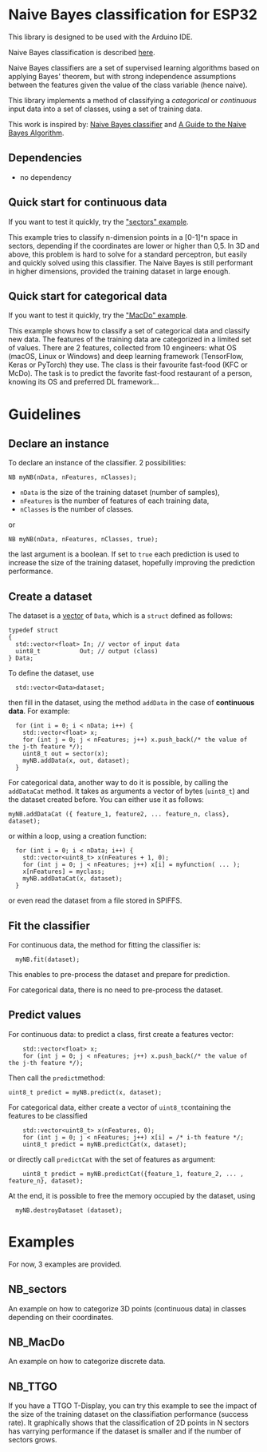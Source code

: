 # Naive Bayes classification for ESP32
This library is designed to be used with the Arduino IDE.

Naive Bayes classification is described [here](https://en.wikipedia.org/wiki/Naive_Bayes_classifier).

Naive Bayes classifiers are a set of supervised learning algorithms based on applying Bayes' theorem, but with strong independence assumptions between the features given the value of the class variable (hence naive).

This library implements a method of classifying a *categorical* or *continuous* input data into a set of classes, using a set of training data.

This work is inspired by: [Naive Bayes classifier](https://remykarem.github.io/blog/naive-bayes) and [A Guide to the Naive Bayes Algorithm](https://www.analyticsvidhya.com/blog/2021/01/a-guide-to-the-naive-bayes-algorithm/).

## Dependencies
* no dependency

## Quick start for continuous data
If you want to test it quickly, try the ["sectors" example](https://github.com/lesept777/NaiveBayes-for-ESP32/tree/master/examples/NB_Sectors).

This example tries to classify n-dimension points in a [0-1]^n space in sectors, depending if the coordinates are lower or higher than 0,5.
In 3D and above, this problem is hard to solve for a standard perceptron, but easily and quickly solved using this classifier. The Naive Bayes is still performant in higher dimensions, provided the training dataset in large enough.

## Quick start for categorical data
If you want to test it quickly, try the ["MacDo" example](https://github.com/lesept777/NaiveBayes-for-ESP32/tree/master/examples/NB_MacDo).

This example shows how to classify a set of categorical data and classify new data. The features of the training data are categorized in a limited set of values. There are 2 features, collected from 10 engineers: what OS (macOS, Linux or Windows) and deep learning framework (TensorFlow, Keras or PyTorch) they use. The class is their favourite fast-food (KFC or McDo). The task is to predict the favorite fast-food restaurant of a person, knowing its OS and preferred DL framework...

# Guidelines
## Declare an instance
To declare an instance of the classifier. 2 possibilities:
```
NB myNB(nData, nFeatures, nClasses);
```
* `nData` is the size of the training dataset (number of samples),
* `nFeatures` is the number of features of each training data,
* `nClasses` is the number of classes.

or
```
NB myNB(nData, nFeatures, nClasses, true);
```
the last argument is a boolean. If set to `true` each prediction is used to increase the size of the training dataset, hopefully improving the prediction performance.

## Create a dataset
The dataset is a [vector](http://www.cplusplus.com/reference/vector/vector/) of `Data`, which is a `struct` defined as follows:
```
typedef struct
{
  std::vector<float> In; // vector of input data
  uint8_t           Out; // output (class)
} Data;
```
To define the dataset, use
```
  std::vector<Data>dataset;
```
then fill in the dataset, using the method `addData` in the case of **continuous data**. For example:
```
  for (int i = 0; i < nData; i++) {
    std::vector<float> x;
    for (int j = 0; j < nFeatures; j++) x.push_back(/* the value of the j-th feature */);
    uint8_t out = sector(x);
    myNB.addData(x, out, dataset);
  }
```

For categorical data, another way to do it is possible, by calling the `addDataCat` method. It takes as arguments a vector of bytes (`uint8_t`) and the dataset created before. You can either use it as follows:
```
myNB.addDataCat ({ feature_1, feature2, ... feature_n, class}, dataset);
```
or within a loop, using a creation function:
```
  for (int i = 0; i < nData; i++) {
    std::vector<uint8_t> x(nFeatures + 1, 0);
    for (int j = 0; j < nFeatures; j++) x[i] = myfunction( ... );
    x[nFeatures] = myclass;
    myNB.addDataCat(x, dataset);
  }
```
or even read the dataset from a file stored in SPIFFS.

## Fit the classifier
For continuous data, the method for fitting the classifier is:
```
  myNB.fit(dataset);
```
This enables to pre-process the dataset and prepare for prediction.

For categorical data, there is no need to pre-process the dataset.

## Predict values
For continuous data: to predict a class, first create a features vector:
```
    std::vector<float> x;
    for (int j = 0; j < nFeatures; j++) x.push_back(/* the value of the j-th feature */);
```
Then call the `predict`method:
```
uint8_t predict = myNB.predict(x, dataset);
```

For categorical data, either create a vector of `uint8_t`containing the features to be classified
```
    std::vector<uint8_t> x(nFeatures, 0);
    for (int j = 0; j < nFeatures; j++) x[i] = /* i-th feature */;
    uint8_t predict = myNB.predictCat(x, dataset);
```
or directly call `predictCat` with the set of features as argument:
```
    uint8_t predict = myNB.predictCat({feature_1, feature_2, ... , feature_n}, dataset);
```

At the end, it is possible to free the memory occupied by the dataset, using
```
  myNB.destroyDataset (dataset);
```

# Examples
For now, 3 examples are provided.
## NB_sectors
An example on how to categorize 3D points (continuous data) in classes depending on their coordinates.

## NB_MacDo
An example on how to categorize discrete data.

## NB_TTGO
If you have a TTGO T-Display, you can try this example to see the impact of the size of the training dataset on the classifiation performance (success rate). It graphically shows that the classification of 2D points in N sectors has varrying performance if the dataset is smaller and if the number of sectors grows.
